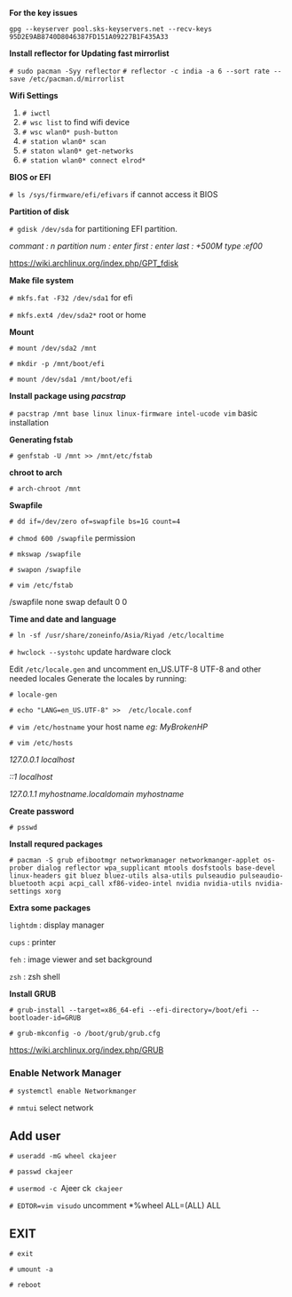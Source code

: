 
**For the key issues**

`gpg --keyserver pool.sks-keyservers.net --recv-keys 95D2E9AB8740D8046387FD151A09227B1F435A33`


**Install reflector for Updating fast mirrorlist**

`# sudo pacman -Syy reflector`
`# reflector -c india -a 6 --sort rate --save /etc/pacman.d/mirrorlist`


**Wifi Settings**
1. `# iwctl`
2. `# wsc list` to find wifi device
3. `# wsc wlan0* push-button`
4. `# station wlan0* scan`
5. `# staton wlan0* get-networks`
6. `# station wlan0* connect elrod*`


**BIOS or EFI**

`# ls /sys/firmware/efi/efivars` if cannot access it BIOS


**Partition of disk**

`# gdisk /dev/sda` for partitioning EFI partition.

*commant : n*
*partition num : enter*
*first : enter*
*last : +500M*
*type :ef00*

https://wiki.archlinux.org/index.php/GPT_fdisk


**Make file system**

`# mkfs.fat -F32 /dev/sda1` for efi

`# mkfs.ext4 /dev/sda2*` root or home


**Mount**

`# mount /dev/sda2 /mnt`

`# mkdir -p /mnt/boot/efi`

`# mount /dev/sda1 /mnt/boot/efi`


**Install package using _pacstrap_**

`# pacstrap /mnt base linux linux-firmware intel-ucode vim` basic installation


**Generating fstab**

`# genfstab -U /mnt >> /mnt/etc/fstab`


**chroot to arch**

`# arch-chroot /mnt`


**Swapfile**

`# dd if=/dev/zero of=swapfile bs=1G count=4`

`# chmod 600 /swapfile` permission

`# mkswap /swapfile`

`# swapon /swapfile`

`# vim /etc/fstab` 

/swapfile none swap default 0 0 


**Time and date and language**

`# ln -sf /usr/share/zoneinfo/Asia/Riyad /etc/localtime`

`# hwclock --systohc` update hardware clock

Edit `/etc/locale.gen` and uncomment en_US.UTF-8 UTF-8 and other needed locales
Generate the locales by running: 

`# locale-gen`

`# echo "LANG=en_US.UTF-8" >>  /etc/locale.conf`

`# vim /etc/hostname` your host name *eg: MyBrokenHP*

`# vim /etc/hosts` 

*127.0.0.1	localhost*

*::1		localhost*

*127.0.1.1	myhostname.localdomain	myhostname*


**Create password**

`# psswd`


**Install requred packages**

`# pacman -S grub efibootmgr networkmanager networkmanger-applet os-prober dialog reflector wpa_supplicant mtools dosfstools base-devel linux-headers git bluez bluez-utils alsa-utils pulseaudio pulseaudio-bluetooth acpi acpi_call xf86-video-intel nvidia nvidia-utils nvidia-settings xorg`


**Extra some packages**

`lightdm` : display manager

`cups` : printer

`feh` : image viewer and set background

`zsh` : zsh shell


**Install GRUB**

`# grub-install --target=x86_64-efi --efi-directory=/boot/efi --bootloader-id=GRUB`

`# grub-mkconfig -o /boot/grub/grub.cfg`

https://wiki.archlinux.org/index.php/GRUB


### Enable Network Manager

`# systemctl enable Networkmanger`

`# nmtui` select network


## Add user

`# useradd -mG wheel ckajeer`

`# passwd ckajeer`

`# usermod -c `Ajeer ck` ckajeer`

`# EDTOR=vim visudo` uncomment *%wheel ALL=(ALL) ALL


## EXIT

`# exit`

`# umount -a`

`# reboot`

